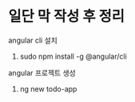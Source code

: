 # 일단 막 작성 후 정리

angular cli 설치
1. sudo npm install -g @angular/cli


angular 프로젝트 생성
1. ng new todo-app